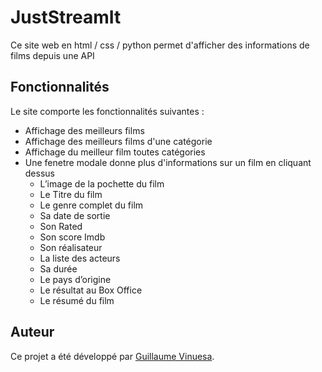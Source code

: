 # JustStreamIt

Ce site web en html / css / python permet d'afficher des informations de films depuis une API


## Fonctionnalités

Le site comporte les fonctionnalités suivantes :
- Affichage des meilleurs films
- Affichage des meilleurs films d'une catégorie
- Affichage du meilleur film toutes catégories
- Une fenetre modale donne plus d'informations sur un film en cliquant dessus
   - L’image de la pochette du film
   - Le Titre du film
   - Le genre complet du film
   - Sa date de sortie
   - Son Rated
   - Son score Imdb
   - Son réalisateur
   - La liste des acteurs
   - Sa durée
   - Le pays d’origine
   - Le résultat au Box Office
   - Le résumé du film

## Auteur

Ce projet a été développé par [Guillaume Vinuesa](https://github.com/Tuxiboule).